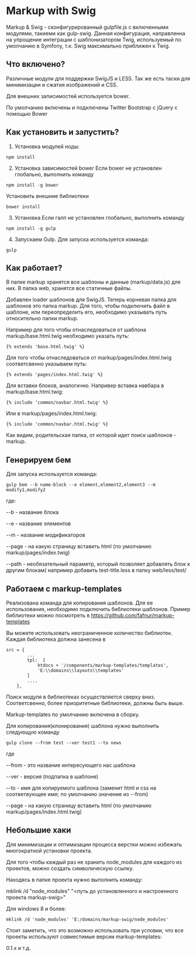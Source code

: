 Markup with Swig
========================

Markup & Swig - сконфигурированный gulpfile.js с включенными модулями,
такиеми как gulp-swig. Данная конфигурация, направленна на упрощение
интеграции с шаблонизатором Twig, используемый по умолчанию в Symfony,
т.к. Swig максимально приближен к Twig.
 

Что включено?
--------------
Различные модули для поддержки SwigJS и LESS. Так же есть таски для минимизации и сжатия изображений и CSS.

Для внешних записимостей используется bower.

По умолчанию включены и подключены Twitter Bootstrap с jQuery с помощью Bower


Как установить и запустить?
--------------

1) Установка модулей ноды:
```shell
npm install
```

2) Установка зависимостей bower
Если bower не установлен глобально, выполнить команду
```shell
npm install -g bower
```

Установить внешние библиотеки
```shell
bower install
```

3) Установка
Если галп не установлен глобально, выполнить команду
```shell
npm install -g gulp
```

4) Запускаем Gulp.
Для запуска используется команда:
```shell
gulp 
```


Как работает?
--------------

В папке markup хранятся все шаблоны и данные (markup/data.js) для них.
В папка web, хранятся все статичные файлы.

Добавлен loader шаблонов для SwigJS. Теперь корневая папка для шаблонов это папка markup. Для того, чтобы
подключить файл в шаблоне, или переопределить его, необходимо указывать путь относительно папки markup.

Например для того чтобы отнаследоваться от шаблона markup/base.html.twig необходимо указать путь:

`
{% extends 'base.html.twig' %}
`

Для того чтобы отнаследоваться от markup/pages/index.html.twig соответсвенно указываем путь:

`
{% extends 'pages/index.html.twig' %}
`

Для вставки блоков, аналогично. Напривер вставка навбара в markup/base.html.twig:

`
{% include 'common/navbar.html.twig' %}
`

Или в markup/pages/index.html.twig:

`
{% include 'common/navbar.html.twig' %}
`

Как видим, родительская папка, от которой идет поиск шаблонов - markup.


Генерируем бем
--------------
Для запуска используется команда:

```shell
gulp bem --b name-block --e element,element2,element3 --m modify1,modify2
```

где:

--b    - название блока

--e    - название элементов

--m    - название модификаторов

--page - на какую страницу вставить html (по умолчанию markup/pages/index.twig)

--path - необязательный параметр, который позволяет добавлять блок к другим блокам( например добавить test-title.less в папку web/less/test/


Работаем с markup-templates
--------------
Реализована команда для копирования шаблонов. Для ее использования, необходимо подключить библиотеки шаблонов.
Пример библиотеки можно посмотреть в  https://github.com/fafnur/markup-templates

Вы можете использовать неограниченное количество библиотек.
Каждая библиотека должна занесена в 
```shell
src = { 
        ...
        tpl:  [
            htdocs + '/components/markup-templates/templates',
            'E:\\domains\\layouts\\templates'
        ]
        ....
    },
```
Поиск модуля в библиотеках осуществляется сверху вниз. Соответсвенно, более приоритетные библиотеки, должны быть выше.

Markup-templates по умолчанию включена в сборку.

Для копирования(клонирования) шаблона нужно выполнить следующую команду

```shell
gulp clone --from test --ver test1 --to news
```

где

--from - это название интересующего нас шаблона

--ver  - версия (подпапка в шаблоне)

--to   - имя для копируемого шаблона (заменит html и css на соответвующее имя; по умолчанию значение из --from)

--page - на какую страницу вставить html (по умолчанию markup/pages/index.html.twig)


Небольшие хаки
--------------
Для минимизации и оптимизации процесса верстки можно избежать многократной установки проекта.

Для того чтобы каждый раз не хранить node_modules для каждого из проектов, можно создать символическую ссылку.

Находясь в папке проекта нужно выполнить команду:

mklink /d "node_modules" "<путь до установленного и настроенного проекта markup-swig>"

Для windows 8 и более:

```shell
mklink /d 'node_modules' 'E:/domains/markup-swig/node_modules'
```

Стоит заметить, что это возможно использовать при условии, что все проекты используют совместимые версии markup-templates:

0.1.x и т.д.